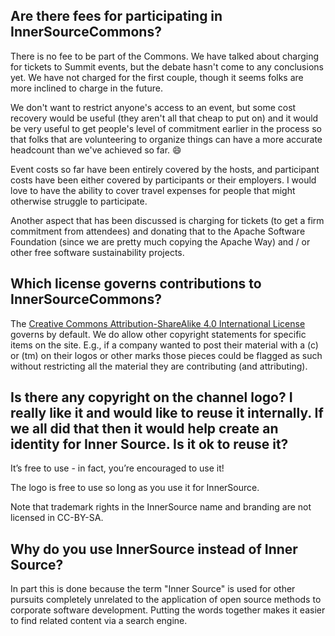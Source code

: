 ## Are there fees for participating in InnerSourceCommons?
There is no fee to be part of the Commons. We have talked about charging for tickets to Summit events, but the debate hasn't come to any conclusions yet. We have not charged for the first couple, though it seems folks are more inclined to charge in the future.

We don't want to restrict anyone's access to an event, but some cost recovery would be useful (they aren't all that cheap to put on) and it would be very useful to get people's level of commitment earlier in the process so that folks that are volunteering to organize things can have a more accurate headcount than we've achieved so far. :smile:

Event costs so far have been entirely covered by the hosts, and participant costs have been either covered by participants or their employers. I would love to have the ability to cover travel expenses for people that might otherwise struggle to participate.

Another aspect that has been discussed is charging for tickets (to get a firm commitment from attendees) and donating that to the Apache Software Foundation (since we are pretty much copying the Apache Way) and / or other free software sustainability projects.

## Which license governs contributions to InnerSourceCommons?
The [Creative Commons Attribution-ShareAlike 4.0 International License](http://creativecommons.org/licenses/by-sa/4.0/) governs by default. We do allow other copyright statements for specific items on the site. E.g., if a company wanted to post their material with a (c) or (tm) on their logos or other marks those pieces could be flagged as such without restricting all the material they are contributing (and attributing).

## Is there any copyright on the channel logo?  I really like it and would like to reuse it internally. If we all did that then it would help create an identity for Inner Source. Is it ok to reuse it?

It’s free to use - in fact, you’re encouraged to use it!

The logo is free to use so long as you use it for InnerSource.

Note that trademark rights in the InnerSource name and branding are not licensed in CC-BY-SA. 

## Why do you use InnerSource instead of Inner Source?
In part this is done because the term "Inner Source" is used for other pursuits completely unrelated to the application of open source methods to corporate software development. Putting the words together makes it easier to find related content via a search engine.